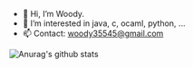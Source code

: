 - 👋 Hi, I’m Woody. 
- 👀 I’m interested in java, c, ocaml, python, ...
- 📫 Contact: woody35545@gmail.com

<!---
woody35545/woody35545 is a ✨ special ✨ repository because its `README.md` (this file) appears on your GitHub profile.
You can click the Preview link to take a look at your changes.
--->
<!---
[![Solved.ac Profile](http://mazassumnida.wtf/api/v2/generate_badge?boj=woody35545)](https://solved.ac/woody35545/)
--->

![Anurag's github stats](https://github-readme-stats.vercel.app/api?username=woody35545&show_icons=true&theme=tokyonight)

